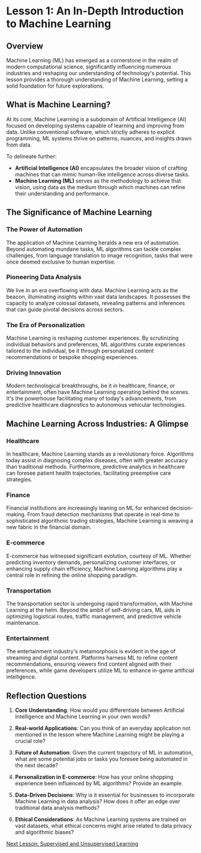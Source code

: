 # Lesson 1: An In-Depth Introduction to Machine Learning

## Overview

Machine Learning (ML) has emerged as a cornerstone in the realm of modern computational science, significantly influencing numerous industries and reshaping our understanding of technology's potential. This lesson provides a thorough understanding of Machine Learning, setting a solid foundation for future explorations.

## What is Machine Learning?

At its core, Machine Learning is a subdomain of Artificial Intelligence (AI) focused on developing systems capable of learning and improving from data. Unlike conventional software, which strictly adheres to explicit programming, ML systems thrive on patterns, nuances, and insights drawn from data.

To delineate further:
- **Artificial Intelligence (AI)** encapsulates the broader vision of crafting machines that can mimic human-like intelligence across diverse tasks.
- **Machine Learning (ML)** serves as the methodology to achieve that vision, using data as the medium through which machines can refine their understanding and performance.

## The Significance of Machine Learning

### The Power of Automation

The application of Machine Learning heralds a new era of automation. Beyond automating mundane tasks, ML algorithms can tackle complex challenges, from language translation to image recognition, tasks that were once deemed exclusive to human expertise.

### Pioneering Data Analysis

We live in an era overflowing with data. Machine Learning acts as the beacon, illuminating insights within vast data landscapes. It possesses the capacity to analyze colossal datasets, revealing patterns and inferences that can guide pivotal decisions across sectors.

### The Era of Personalization

Machine Learning is reshaping customer experiences. By scrutinizing individual behaviors and preferences, ML algorithms curate experiences tailored to the individual, be it through personalized content recommendations or bespoke shopping experiences.

### Driving Innovation

Modern technological breakthroughs, be it in healthcare, finance, or entertainment, often have Machine Learning operating behind the scenes. It's the powerhouse facilitating many of today's advancements, from predictive healthcare diagnostics to autonomous vehicular technologies.

## Machine Learning Across Industries: A Glimpse

### Healthcare

In healthcare, Machine Learning stands as a revolutionary force. Algorithms today assist in diagnosing complex diseases, often with greater accuracy than traditional methods. Furthermore, predictive analytics in healthcare can foresee patient health trajectories, facilitating preemptive care strategies.

### Finance

Financial institutions are increasingly leaning on ML for enhanced decision-making. From fraud detection mechanisms that operate in real-time to sophisticated algorithmic trading strategies, Machine Learning is weaving a new fabric in the financial domain.

### E-commerce

E-commerce has witnessed significant evolution, courtesy of ML. Whether predicting inventory demands, personalizing customer interfaces, or enhancing supply chain efficiency, Machine Learning algorithms play a central role in refining the online shopping paradigm.

### Transportation

The transportation sector is undergoing rapid transformation, with Machine Learning at the helm. Beyond the ambit of self-driving cars, ML aids in optimizing logistical routes, traffic management, and predictive vehicle maintenance.

### Entertainment

The entertainment industry's metamorphosis is evident in the age of streaming and digital content. Platforms harness ML to refine content recommendations, ensuring viewers find content aligned with their preferences, while game developers utilize ML to enhance in-game artificial intelligence.


## Reflection Questions

1. **Core Understanding**: How would you differentiate between Artificial Intelligence and Machine Learning in your own words?
   
2. **Real-world Applications**: Can you think of an everyday application not mentioned in the lesson where Machine Learning might be playing a crucial role?

3. **Future of Automation**: Given the current trajectory of ML in automation, what are some potential jobs or tasks you foresee being automated in the next decade?

4. **Personalization in E-commerce**: How has your online shopping experience been influenced by ML algorithms? Provide an example.

5. **Data-Driven Decisions**: Why is it essential for businesses to incorporate Machine Learning in data analysis? How does it offer an edge over traditional data analysis methods?

6. **Ethical Considerations**: As Machine Learning systems are trained on vast datasets, what ethical concerns might arise related to data privacy and algorithmic biases?


[Next Lesson: Supervised and Unsupervised Learning](./lessons/lesson2.md)